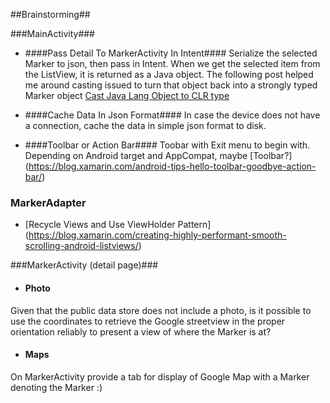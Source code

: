 ##Brainstorming##

###MainActivity###

* ####Pass Detail To MarkerActivity In Intent####
Serialize the selected Marker to json, then pass in Intent. 
When we get the selected item from the ListView, it is returned as a Java object. The following post helped me around casting issued to turn that object back into a strongly typed Marker object [Cast Java Lang Object to CLR type](https://forums.xamarin.com/discussion/14863/cannot-cast-single-custom-listview-row-to-its-lists-type)

* ####Cache Data In Json Format####
In case the device does not have a connection, cache the data in simple json format to disk.
 
* ####Toolbar or Action Bar####
Toobar with Exit menu to begin with. Depending on Android target and AppCompat, maybe [Toolbar?] (https://blog.xamarin.com/android-tips-hello-toolbar-goodbye-action-bar/)


### MarkerAdapter ###
* [Recycle Views and Use ViewHolder Pattern] (https://blog.xamarin.com/creating-highly-performant-smooth-scrolling-android-listviews/)

###MarkerActivity (detail page)###

* #### Photo ####
Given that the public data store does not include a photo, is it possible to use the coordinates to retrieve the Google streetview in the proper orientation reliably to present a view of where the Marker is at?


* #### Maps ####
On MarkerActivity provide a tab for display of Google Map with a Marker denoting the Marker :)



